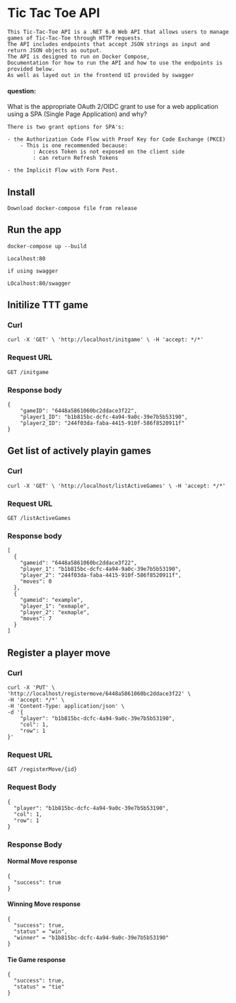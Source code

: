 # Tic Tac Toe API

    This Tic-Tac-Toe API is a .NET 6.0 Web API that allows users to manage games of Tic-Tac-Toe through HTTP requests.
    The API includes endpoints that accept JSON strings as input and return JSON objects as output.
    The API is designed to run on Docker Compose, 
    Documentation for how to run the API and how to use the endpoints is provided below.
    As well as layed out in the frontend UI provided by swagger
    
    
#### question: 
What is the appropriate OAuth 2/OIDC grant to use for a web application using a SPA (Single Page Application) and why?
    
    There is two grant options for SPA's: 
    
    - the Authorization Code Flow with Proof Key for Code Exchange (PKCE)
        - This is one recommended because:
            : Access Token is not exposed on the client side
            : can return Refresh Tokens
        
    - the Implicit Flow with Form Post.

## Install

    Download docker-compose file from release

## Run the app

    docker-compose up --build
    
`Localhost:80`
    
    if using swagger
    
`LOcalhost:80/swagger`


## Initilize TTT game

### Curl

    curl -X 'GET' \ 'http://localhost/initgame' \ -H 'accept: */*'

### Request URL

`GET /initgame`

### Response body

    {
        "gameID": "6448a5861060bc2ddace3f22",
        "player1_ID": "b1b815bc-dcfc-4a94-9a0c-39e7b5b53190",
        "player2_ID": "244f03da-faba-4415-910f-586f8520911f"
    }







## Get list of actively playin games

### Curl
    curl -X 'GET' \ 'http://localhost/listActiveGames' \ -H 'accept: */*'

### Request URL
`GET /listActiveGames`

### Response body
    [
      {
        "gameid": "6448a5861060bc2ddace3f22",
        "player_1": "b1b815bc-dcfc-4a94-9a0c-39e7b5b53190",
        "player_2": "244f03da-faba-4415-910f-586f8520911f",
        "moves": 0
      },
      {
        "gameid": "example",
        "player_1": "exmaple",
        "player_2": "exmaple",
        "moves": 7
      }
    ]
    
    
    
    
    
    
    
    
    
## Register a player move

### Curl
    curl -X 'PUT' \ 'http://localhost/registermove/6448a5861060bc2ddace3f22' \
    -H 'accept: */*' \
    -H 'Content-Type: application/json' \
    -d '{
        "player": "b1b815bc-dcfc-4a94-9a0c-39e7b5b53190",
        "col": 1,
        "row": 1
    }'

### Request URL

`GET /registerMove/{id}`

### Request Body
    {
      "player": "b1b815bc-dcfc-4a94-9a0c-39e7b5b53190",
      "col": 1,
      "row": 1
    }


### Response Body
    
#### Normal Move response

    {
      "success": true
    }

#### Winning Move response

    {
      "success": true,
      "status" = "win",
      "winner" = "b1b815bc-dcfc-4a94-9a0c-39e7b5b53190"
    }
    
#### Tie Game response

    {
      "success": true,
      "status" = "tie"
    }
